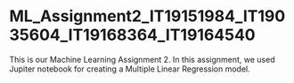# ML_Assignment2_IT19151984_IT19035604_IT19168364_IT19164540
This is our Machine Learning Assignment 2. In this assignment, we used Jupiter notebook for creating a Multiple Linear Regression model.

